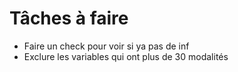 # Tâches à faire 



- Faire un check pour voir si ya pas de inf 
- Exclure les variables qui ont plus de 30 modalités 
